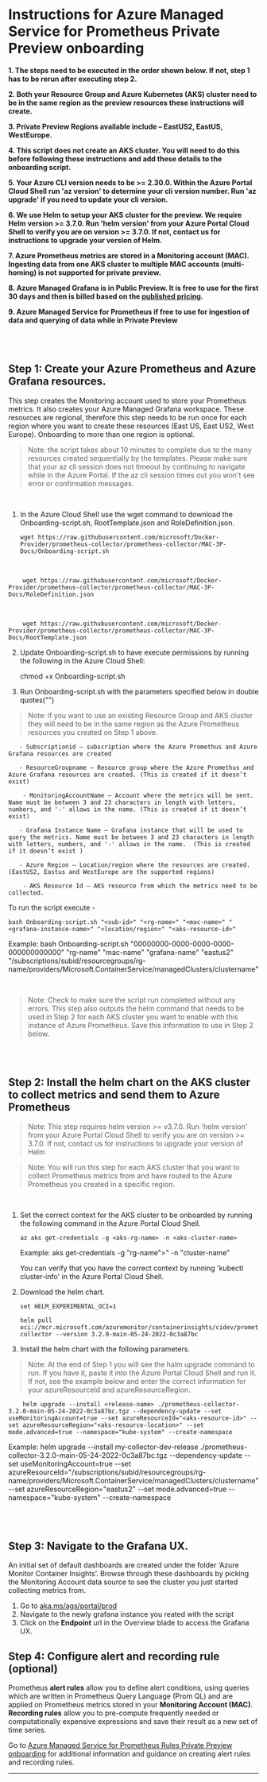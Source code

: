 # Instructions for Azure Managed Service for Prometheus Private Preview onboarding

**1. The steps need to be executed in the order shown below. If not, step 1 has to be rerun after executing step 2.**

**2. Both your Resource Group and Azure Kubernetes (AKS) cluster need to be in the same region as the preview resources these instructions will create.**

**3. Private Preview Regions available include – EastUS2, EastUS, WestEurope.**

**4. This script does not create an AKS cluster. You will need to do this before following these instructions and add these details to the onboarding script.**

**5. Your Azure CLI version needs to be >= 2.30.0. Within the Azure Portal Cloud Shell run 'az version' to determine your cli version number. Run 'az upgrade' if you need to update your cli version.**

**6. We use Helm to setup your AKS cluster for the preview. We require Helm version >= 3.7.0. Run 'helm version' from your Azure Portal Cloud Shell to verify you are on version >= 3.7.0. If not, contact us for instructions to upgrade your version of Helm.**

**7. Azure Prometheus metrics are stored in a Monitoring account (MAC). Ingesting data from one AKS cluster to multiple MAC accounts (multi-homing) is not supported for private preview.**

**8. Azure Managed Grafana is in Public Preview. It is free to use for the first 30 days and then is billed based on the [published pricing](https://azure.microsoft.com/pricing/details/managed-grafana/).**

**9. Azure Managed Service for Prometheus if free to use for ingestion of data and querying of data  while in Private Preview**

<br/>
<br/>

## **Step 1**: Create your Azure Prometheus and Azure Grafana resources.

This step creates the Monitoring account used to store your Prometheus metrics. It also creates your Azure Managed Grafana workspace. These resources are regional, therefore this step needs to be run once for each region where you want to create these resources (East US, East US2, West Europe). Onboarding to more than one region is optional.

>Note: the script takes about 10 minutes to complete due to the many resources created sequentially by the templates. Please make sure that your az cli session does not timeout by continuing to navigate while in the Azure Portal. If the az cli session times out you won't see error or confirmation messages.

<br/>

1.	In the Azure Cloud Shell use the wget command to download the Onboarding-script.sh, RootTemplate.json and RoleDefinition.json. 

        wget https://raw.githubusercontent.com/microsoft/Docker-Provider/prometheus-collector/prometheus-collector/MAC-3P-Docs/Onboarding-script.sh
<br/> 

        wget https://raw.githubusercontent.com/microsoft/Docker-Provider/prometheus-collector/prometheus-collector/MAC-3P-Docs/RoleDefinition.json
<br/>

        wget https://raw.githubusercontent.com/microsoft/Docker-Provider/prometheus-collector/prometheus-collector/MAC-3P-Docs/RootTemplate.json

2.	Update Onboarding-script.sh to have execute permissions by running the following in the Azure Cloud Shell:

    chmod +x Onboarding-script.sh

3.	Run Onboarding-script.sh with the parameters specified below in double quotes("")

>Note: if you want to use an existing Resource Group and AKS cluster they will need to be in the same region as the Azure Prometheus resources you created on Step 1 above.

       - Subscriptionid – subscription where the Azure Promethus and Azure Grafana resources are created

       - ResourceGroupname – Resource group where the Azure Promethus and Azure Grafana resources are created. (This is created if it doesn’t exist)

        - MonitoringAccountName – Account where the metrics will be sent. Name must be between 3 and 23 characters in length with letters, numbers, and '-' allows in the name. (This is created if it doesn’t exist)

       - Grafana Instance Name – Grafana instance that will be used to query the metrics. Name must be between 3 and 23 characters in length with letters, numbers, and '-' allows in the name.  (This is created if it doesn’t exist )

       - Azure Region – Location/region where the resources are created. (EastUS2, Eastus and WestEurope are the supported regions)

        - AKS Resource Id – AKS resource from which the metrics need to be collected.

To run the script execute - 

    bash Onboarding-script.sh "<sub-id>" "<rg-name>" "<mac-name>" "<grafana-instance-name>" "<location/region>" "<aks-resource-id>"

Example: bash Onboarding-script.sh "00000000-0000-0000-0000-000000000000" "rg-name" "mac-name" "grafana-name" "eastus2" "/subscriptions/subid/resourcegroups/rg-name/providers/Microsoft.ContainerService/managedClusters/clustername"

<br/>

>Note: Check to make sure the script run completed without any errors. This step also outputs the helm command that needs to be used in Step 2 for each AKS cluster you want to enable with this instance of Azure Prometheus. Save this information to use in Step 2 below.

<br/>
<br/>


## **Step 2**: Install the helm chart on the AKS cluster to collect metrics and send them to Azure Prometheus

>Note: This step requires helm version  >= v3.7.0. Run 'helm version' from your Azure Portal Cloud Shell to verify you are on version >= 3.7.0. If not, contact us for instructions to upgrade your version of Helm

>Note: You will run this step for each AKS cluster that you want to collect Prometheus metrics from and have routed to the Azure Prometheus you created in a specific region.

<br/>

1.  Set the correct context for the AKS cluster to be onboarded by running the following command in the Azure Portal Cloud Shell.

        az aks get-credentials -g <aks-rg-name> -n <aks-cluster-name> 
    
    Example: aks get-credentials -g "rg-name">" -n "cluster-name"

    You can verify that you have the correct context by running 'kubectl cluster-info' in the Azure Portal Cloud Shell.

2.	Download the helm chart.

        set HELM_EXPERIMENTAL_OCI=1

        helm pull oci://mcr.microsoft.com/azuremonitor/containerinsights/cidev/prometheus-collector --version 3.2.0-main-05-24-2022-0c3a87bc

2.  Install the helm chart with the following parameters.

>Note: At the end of Step 1 you will see the halm upgrade command to run. If you have it, paste it into the Azure Portal Cloud Shell and run it. If not, see the example below and enter the correct information for your azureResourceId and azureResourceRegion.
    
        helm upgrade --install <release-name> ./prometheus-collector-3.2.0-main-05-24-2022-0c3a87bc.tgz --dependency-update --set useMonitoringAccount=true --set azureResourceId="<aks-resource-id>" --set azureResourceRegion="<aks-resource-location>" --set mode.advanced=true --namespace="kube-system" --create-namespace


   Example: helm upgrade --install my-collector-dev-release ./prometheus-collector-3.2.0-main-05-24-2022-0c3a87bc.tgz --dependency-update --set useMonitoringAccount=true --set azureResourceId="/subscriptions/subid/resourcegroups/rg-name/providers/Microsoft.ContainerService/managedClusters/clustername" --set azureResourceRegion="eastus2" --set mode.advanced=true --namespace="kube-system" --create-namespace

<br/>
<br/>

## **Step 3**: Navigate to the Grafana UX. 

An initial set of default dashboards are created under the folder  ‘Azure Monitor Container Insights’. Browse through these dashboards by picking the Monitoring Account data source to see the cluster you just started collecting metrics from.

1. Go to [aka.ms/ags/portal/prod](https://aka.ms/ags/portal/prod)
2. Navigate to the newly grafana instance you reated with the script
3. Click on the **Endpoint** url in the Overview blade to access the Grafana UX.


## **Step 4**: Configure alert and recording rule (optional)

Prometheus **alert rules** allow you to define alert conditions, using queries which are written in Prometheus Query Language (Prom QL) and are applied on Prometheus metrics stored in your **Monitoring Account (MAC)**. **Recording rules** allow you to pre-compute frequently needed or computationally expensive expressions and save their result as a new set of time series. 

Go to [Azure Managed Service for Prometheus Rules Private Preview onboarding](https://github.com/microsoft/Docker-Provider/blob/prometheus-collector/prometheus-collector/MAC-3P-Docs/ConfigureRules.md) for additional information and guidance on creating alert rules and recording rules.

--------------------------------------
